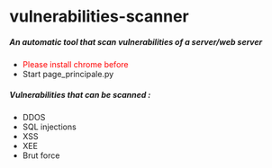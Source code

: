 # vulnerabilities-scanner
##### An automatic tool that scan vulnerabilities of a server/web server

- <span style="color:red;">Please install chrome before</span>
- Start page_principale.py

##### Vulnerabilities that can be scanned : 
- DDOS
- SQL injections
- XSS
- XEE
- Brut force